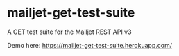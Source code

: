 # mailjet-get-test-suite
A GET test suite for the Mailjet REST API v3

Demo here: https://mailjet-get-test-suite.herokuapp.com/

